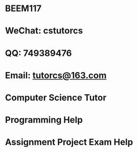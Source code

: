 # BEEM117
# WeChat: cstutorcs

# QQ: 749389476

# Email: tutorcs@163.com

# Computer Science Tutor

# Programming Help

# Assignment Project Exam Help
